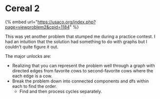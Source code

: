 # Cereal 2

{% embed url="https://usaco.org/index.php?page=viewproblem2&cpid=1184" %}

This was yet another problem that stumped me during a practice contest. I had an intuition that the solution had something to do with graphs but I couldn't quite figure it out.&#x20;

The major unlocks are:

* Realizing that you can represent the problem well through a graph with directed edges from favorite cows to second-favorite cows where the each edge is a cow.&#x20;
* Break the problem down into connected components and dfs within each to find the order.&#x20;
  * Find and then process cycles separately.&#x20;
